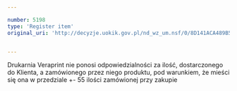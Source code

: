 ```yaml
---

number: 5198
type: 'Register item'
original_uri: 'http://decyzje.uokik.gov.pl/nd_wz_um.nsf/0/8D141ACA489B50A0C1257BC5003F0927?OpenDocument'


---
```


Drukarnia Veraprint nie ponosi odpowiedzialności za ilość, dostarczonego do Klienta, a zamówionego przez niego produktu, pod warunkiem, że mieści się ona w przedziale +- 55 ilości zamówionej przy zakupie

